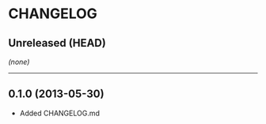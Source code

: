 CHANGELOG
=========

## Unreleased (HEAD)
_(none)_

--------------------

## 0.1.0 (2013-05-30)
* Added CHANGELOG.md

